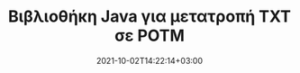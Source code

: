 ---
############################# Static ############################
layout: "autogen-gist"
date: 2021-10-02T14:22:14+03:00
draft: false
path: "el/total/java/conversion/txt-to-potm/"
other_out_formats: "PDF DOC DOCX DOCM DOT DOTX DOTM TXT RTF HTML MHTML HTM MHT XLS XLSX XLSM XLSB XLT XLTX XLTM XLAM CSV TSV FODS DIF SXC PPT PPTX PPS PPSX PPSM POT POTX PPTM POTM ODT OTT ODS ODP OTP TIFF JPEG JPG PNG GIF BMP ICO WMF EMF DCM WEBP JP2 EMZ WMZ SVG SVGZ TGA XPS TEX MD PSD PSB EPUB WEB EXCEL IMAGE FODP DICOM"
ad_headline: "Μετατροπή Java TXT σε POTM"
ad_description: "API μετατροπής εγγράφων TXT σε POTM για Java | Υποστηρίζονται 100+ μορφές αρχείων"

############################# Head ############################
head_title: "Μετατροπή TXT σε POTM σε Java | Java Word Conversion Library"
head_description: "Java API μετατροπής εγγράφων επεξεργασίας κειμένου. Μετατρέψτε το TXT σε POTM και 100+ άλλες εικόνες και μορφές αρχείων σε εφαρμογές Java χρησιμοποιώντας περιβάλλοντα ανάπτυξης NetBeans, IntelliJ IDEA και Eclipse."

############################# Header ############################
title: "Βιβλιοθήκη Java για μετατροπή TXT σε POTM"
description: "Μετατρέψτε μέσω προγραμματισμού TXT σε POTM σε εφαρμογές Java & J2SE χρησιμοποιώντας ευέλικτες επιλογές χειρισμού εγγράφων για να προσαρμόσετε την εμφάνιση του εγγράφου που προκύπτει. Η βιβλιοθήκη μετατροπής εγγράφων Word μετατρέπει με ακρίβεια τις μορφές εγγράφων του Word σε PDF, υπολογιστικό φύλλο Excel, παρουσίαση PowerPoint, Photoshop, HTML, eBook, XML, εικόνες και πολλές άλλες δημοφιλείς μορφές αρχείων. Χρήση πολλαπλών λειτουργιών μετατροπής εγγράφων – μετατρέψτε ολόκληρο το έγγραφο ή επιλέξτε συγκεκριμένες σελίδες του αρχείου του εγγράφου προέλευσης με βάση τους αριθμούς σελίδων που έχετε επιλέξει μόνοι σας ή το εύρος σελίδων και μετατρέψτε εύκολα σε υποστηριζόμενη μορφή εγγράφου χωρίς τη χρήση εξωτερικού λογισμικού."

############################# SubMenu ############################
submenu:
    enable: false

############################# Content ############################
content:
    enable: true
    block:
    - title_left: "Πώς να μετατρέψετε το TXT σε POTM σε Java"
      content_left: |
          Εκτελέστε μετατροπή αρχείου TXT σε POTM σε Java χρησιμοποιώντας τρία απλά βήματα. Προβάλετε το έγγραφο MHTML που έχει μετατραπεί ως έχει ή αποδώστε το και εμφανίστε το ως HTML χωρίς τη χρήση εξωτερικού λογισμικού.

          -   Δημιουργήστε μια νέα παρουσία της κλάσης **Converter** και φορτώστε το αρχείο TXT
          -   Ορίστε **ConvertOptions** για τον τύπο εγγράφου POTM
          -   Καλέστε τη μέθοδο **Convert** της παρουσίας κλάσης **Converter** για μετατροπή σε POTM
          -   Ορίστε επιλογές για το πρόγραμμα προβολής HTML
          -   Δημιουργήστε αντικείμενο **Viewer** για να προβάλετε το μετατρεπόμενο POTM ως HTML
          
      title_right: "Λήψεις & Οδηγίες Εγκατάστασης"
      content_right: |
          Απαιτείτε χώρους ονομάτων `GroupDocs.Conversion` και `GroupDocs.Viewer` για να μετατρέψετε μορφές αρχείων word σε ένα ευρύ φάσμα εικόνων και τύπων εγγράφων όπως PDF, Microsoft Office (Word, Excel, PowerPoint, Project, Outlook), OpenDocument, HTML και Διαγράμματα CAD. Εξερευνήστε άλλα [Java API για έγγραφα του Office](https://products.conholdate.com/total/java/) όπως προσφέρονται από το Conholdate.Total.
          
          Αποκτήστε τα αντίστοιχα αρχεία συναρμολόγησης από το [λήψεις](https://downloads.conholdate.com/total/java) ή λάβετε ολόκληρο το πακέτο από το [Maven](https://repository.conholdate.com/webapp/#/artifacts/browse/tree/General/repo) για να προσθέσετε το `Conholdate.Total for Java` απευθείας στον χώρο εργασίας σας.
          
      gisthash: "675fd7fb45acf595fd9f872593eb2899"
      gistfile: "word-to-pdf-conversion.java"

    - title_left: "Προσθήκη υδατογραφήματος στο Word & Μετατροπή σε PDF"
      content_left: |
          Μετατρέψτε με ακρίβεια έγγραφα Word σε PDF σε Java, ακριβώς όπως το αρχικό αρχείο προέλευσης και εφαρμόστε υδατογραφήματα κειμένου ή εικόνας στις σελίδες του εγγράφου που μετατράπηκαν.

          -   Δημιουργήστε νέα παρουσία της κλάσης **Converter** για να μετατρέψετε έγγραφο Word DOCX
          -   Δημιουργήστε την κατάλληλη τάξη **ConvertOptions** (PdfConvertOptions, WordProcessingConvertOptions, SpreadsheetConvertOptions)
          -   Δημιουργία νέας παρουσίας της κλάσης **WatermarkOptions**
          -   Καθορισμός ιδιοτήτων υδατογραφήματος (χρώμα, πλάτος, ύψος, κείμενο, εικόνα κ.λπ.)
          -   Ορίστε την ιδιότητα **Watermark** της παρουσίας **ConvertOptions**
          -   Κλήση **Convert** μεθόδου παρουσίας κλάσης **Converter** για μετατροπή Word σε PDF
          
      title_right: "Φόρτωση και μετατροπή εγγράφων που βρίσκονται από απόσταση"
      content_right: |
          Χρησιμοποιώντας το Conholdate.Total για Java – οι προγραμματιστές μπορούν να φορτώσουν και να μετατρέψουν έγγραφα από διάφορες απομακρυσμένες τοποθεσίες και πόρους αποθήκευσης εγγράφων cloud, όπως Amazon S3, Microsoft Azure Blob, FTP, τοπικό δίσκο, ροή ή μια απλή διεύθυνση URL. Απλώς καθορίστε τη μέθοδο για τη λήψη της ροής εγγράφων που βρίσκεται σε απόσταση και, στη συνέχεια, μεταβιβάστε τη στην κλάση Converter ως κατασκευαστή.
          
          Τα Conholdate.Total for Java API υποστηρίζονται σε διαφορετικά λειτουργικά συστήματα όπως Windows J2SE, Linux (Ubuntu, OpenSUSE, CentOS και άλλα), macOS και κάθε τύπο εφαρμογών Java που βασίζονται σε περιβάλλοντα ανάπτυξης Eclipse, IntelliJ NetBeans, IntelliJ IDEA ή Visual Studio Code.
          
      gisthash: "6999e55b491eea2906d7fefe2e636e33"
      gistfile: "add-watermark-to-word-and-convert-to-pdf.java"
          
    - title_left: "Μετατροπή Word σε PDF με προστασία κωδικού πρόσβασης"
      content_left: |
          Φορτώστε και μετατρέψτε με ακρίβεια έγγραφα επεξεργασίας κειμένου που προστατεύονται με κωδικό πρόσβασης σε PDF εντός των εφαρμογών σας που βασίζονται σε Java – το μόνο που χρειάζεστε είναι μερικές μόνο γραμμές κώδικα. Οι προγραμματιστές μπορούν επίσης να μετατρέψουν το έγγραφο Word (DOC ή DOCX) σε άλλες μορφές όπως Web (HTML, MHTML), Εικόνες (JPG, PNG TIFF, BMP), Markdown και πολλά άλλα χωρίς να χρειάζεται να εγκαταστήσουν το Microsoft Word.

          -   Δημιουργήστε νέα παρουσία της κλάσης **Converter** και περάστε τη διαδρομή του εγγράφου προέλευσης
          -   Δημιουργήστε την κατάλληλη κατηγορία **ConvertOptions** π.χ. (PdfConvertOptions, WordProcessingConvertOptions, SpreadsheetConvertOptions κ.λπ.)
          -   Καλέστε τη μέθοδο **Convert** της παρουσίας κλάσης **Converter** και περάστε το όνομα αρχείου για το έγγραφο που μετατράπηκε
        
      title_right: "Εξαγωγή πληροφοριών εγγράφου πηγής"
      content_right: |
          Η δυνατότητα εξαγωγής πληροφοριών εγγράφων όχι μόνο επιτρέπει τη λήψη των βασικών πληροφοριών σχετικά με το αρχείο προέλευσης του εγγράφου, αλλά υποστηρίζει επίσης την εξαγωγή ορισμένων πολύτιμων πληροφοριών για συγκεκριμένη μορφή αρχείου. Περιλαμβάνει ημερομηνίες έναρξης και λήξης έργου ενός αρχείου Microsoft Project, τυχόν περιορισμούς εκτύπωσης σε ένα έγγραφο PDF, λίστα φακέλων που περικλείονται σε ένα αρχείο δεδομένων του Outlook και πληροφορίες σχετικά με τα επίπεδα και τις διατάξεις σε ένα έγγραφο CAD.

          Μια άλλη χρήσιμη δυνατότητα των Conholdate.Total Java API για τη μετατροπή εγγράφων είναι ο αυτόματος εντοπισμός μιας επέκτασης άγνωστης μορφής αρχείου του εγγράφου προέλευσης που παραδίδεται με τη μορφή ροής byte.
          
      gisthash: "35e23082b8fa43502d6784c38947eef1"
      gistfile: "password-protected-word-document-to-pdf-conversion.java"

    - title_left: "Μετατροπή συγκεκριμένων σελίδων Word σε PDF σε Java"
      content_left: |
          Το API μετατροπής εγγράφων Java σάς επιτρέπει να επιλέξετε επιλεγμένες σελίδες από το έγγραφο προέλευσης και να μετατρέψετε με ακρίβεια στην υποστηριζόμενη μορφή εγγράφου. Το παρακάτω παράδειγμα κώδικα δείχνει πώς να μετατρέψετε την 1η και την 4η σελίδα ενός εγγράφου του Word στο αρχείο PDF που προκύπτει.

          -   Δημιουργήστε μια νέα παρουσία της κλάσης **Converter** και φορτώστε το έγγραφο εισόδου (Word).
          -   Δημιουργήστε την κατάλληλη κατηγορία **ConvertOptions** π.χ. (PdfConvertOptions, WordProcessingConvertOptions, SpreadsheetConvertOptions κ.λπ.)
          -   Ορίστε την ιδιότητα **setPages** της παρουσίας **ConvertOptions** και αναφέρετε συγκεκριμένο αριθμό σελίδας προς μετατροπή
          -   Κλήση **convert** μέθοδος παρουσίας κλάσης **Converter** και όνομα αρχείου (PDF) για το έγγραφο που έχει μετατραπεί
        
      title_right: "Αποθήκευση αποτελεσμάτων εγγράφων που έχουν μετατραπεί"
      content_right: |
          Σε ορισμένες περιπτώσεις, το μέγεθος του εγγράφου που έχει μετατραπεί είναι μεγαλύτερο και χρειάζεται χρόνος για να μετατραπεί. Η βιβλιοθήκη μετατροπής εγγράφων προσφέρει τη δυνατότητα προσωρινής αποθήκευσης για την αποτελεσματική διαχείριση τέτοιων καταστάσεων και την επιτάχυνση της επαναλαμβανόμενης διαδικασίας μετατροπής. Ενεργοποιήστε τη διεπαφή ICache να λειτουργεί με την εφαρμογή προσαρμοσμένης προσωρινής μνήμης χρησιμοποιώντας το σημείο επέκτασης και ελέγξτε τη μετατροπή της προσωρινής μνήμης, όπως προτιμάτε.

          Το αποτέλεσμα μετατροπής αποθηκεύεται στην τοπική μονάδα δίσκου από προεπιλογή, αλλά κάθε τύπος αποθήκευσης κρυφής μνήμης μπορεί να υποστηριχθεί με την εφαρμογή των κατάλληλων διεπαφών όπως το Amazon S3, το Dropbox, το Google Drive, το Windows Azure, το Reddis ή οποιαδήποτε άλλη.
          
      gisthash: "98e5756c4d2150212f5abd2eb2067059"
      gistfile: "convert-specific-word-document-pages-to-pdf.java"
############################# About Formats ############################
about_formats:
    enable: false
############################# More Formats ############################
more_formats:
    enable: true
    auto: false
    other_out_formats: PDF DOC DOCX DOCM DOT DOTX DOTM TXT RTF HTML MHTML HTM MHT XLS XLSX XLSM XLSB XLT XLTX XLTM XLAM CSV TSV FODS DIF SXC PPT PPTX PPS PPSX PPSM POT POTX PPTM POTM ODT OTT ODS ODP OTP TIFF JPEG JPG PNG GIF BMP ICO WMF EMF DCM WEBP JP2 EMZ WMZ SVG SVGZ TGA XPS TEX MD PSD PSB EPUB WEB EXCEL IMAGE FODP DICOM
############################# Back to top ###############################
back_to_top:
  enable: true
---